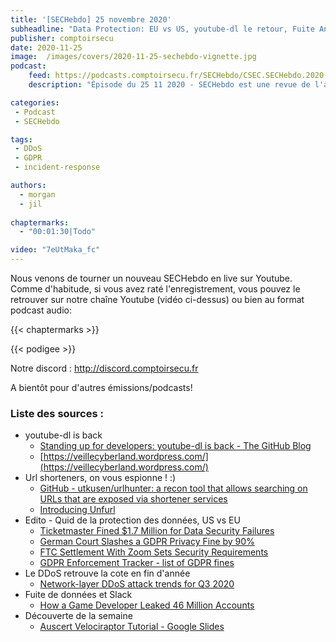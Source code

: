```yaml
---
title: '[SECHebdo] 25 novembre 2020'
subheadline: "Data Protection: EU vs US, youtube-dl le retour, Fuite AnimalJam, DDoS 2020, URL shortener, etc."
publisher: comptoirsecu
date: 2020-11-25
image:  /images/covers/2020-11-25-sechebdo-vignette.jpg
podcast:
    feed: https://podcasts.comptoirsecu.fr/SECHebdo/CSEC.SECHebdo.2020-11-25.m4a
    description: "Épisode du 25 11 2020 - SECHebdo est une revue de l'actualité cybersécurité réalisée en live sur Youtube, généralement le mercredi soir."

categories:
 - Podcast
 - SECHebdo

tags:
 - DDoS
 - GDPR
 - incident-response

authors:
  - morgan
  - jil
  
chaptermarks:
  - "00:01:30|Todo"

video: "7eUtMaka_fc"
---
```


Nous venons de tourner un nouveau SECHebdo en live sur Youtube. Comme d'habitude, si vous avez raté l'enregistrement, vous pouvez le retrouver sur notre chaîne Youtube (vidéo ci-dessus) ou bien au format podcast audio:

{{< chaptermarks >}}

{{< podigee >}}

Notre discord : <http://discord.comptoirsecu.fr>

A bientôt pour d'autres émissions/podcasts!

### Liste des sources :

*  youtube-dl is back
	* [Standing up for developers: youtube-dl is back - The GitHub Blog](https://github.blog/2020-11-16-standing-up-for-developers-youtube-dl-is-back/)
	* [https://veillecyberland.wordpress.com/](https://veillecyberland.wordpress.com/)
*  Url shorteners, on vous espionne ! :)
	* [GitHub - utkusen/urlhunter: a recon tool that allows searching on URLs that are exposed via shortener services](https://github.com/utkusen/urlhunter)
	* [Introducing Unfurl](https://dfir.blog/introducing-unfurl/)
*  Edito - Quid de la protection des données, US vs EU
	* [Ticketmaster Fined $1.7 Million for Data Security Failures](https://www.bankinfosecurity.com/ticketmaster-fined-17-million-for-data-security-failures-a-15369)
	* [German Court Slashes a GDPR Privacy Fine by 90%](https://www.bankinfosecurity.com/german-court-slashes-gdpr-privacy-fine-by-90-a-15359)
	* [FTC Settlement With Zoom Sets Security Requirements](https://www.bankinfosecurity.com/ftc-settlement-zoom-sets-security-requirements-a-15335)
	* [GDPR Enforcement Tracker - list of GDPR fines](https://www.enforcementtracker.com/)
*  Le DDoS retrouve la cote en fin d'année
	* [Network-layer DDoS attack trends for Q3 2020](https://blog.cloudflare.com/network-layer-ddos-attack-trends-for-q3-2020/)
*  Fuite de données et Slack
	* [How a Game Developer Leaked 46 Million Accounts](https://www.bankinfosecurity.com/how-game-developer-leaked-46-million-accounts-a-15350)
*  Découverte de la semaine
	* [Auscert Velociraptor Tutorial - Google Slides](https://docs.google.com/presentation/d/e/2PACX-1vT9yVbsO06LSbaQnYTmMJaKRAbQN5D2jIoxe4niYkopqV49Df9DQg3XE0FHNDvfFlpdpT6T2Uf5jcPQ/pub?start=false&loop=false&delayms=3000#slide=id.p1)
